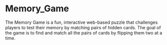 # Memory_Game
The Memory Game is a fun, interactive web-based puzzle that challenges players to test their memory by matching pairs of hidden cards. The goal of the game is to find and match all the pairs of cards by flipping them two at a time.
